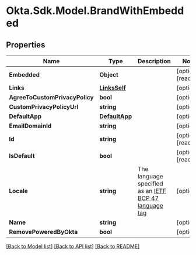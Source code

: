 # Okta.Sdk.Model.BrandWithEmbedded

## Properties

Name | Type | Description | Notes
------------ | ------------- | ------------- | -------------
**Embedded** | **Object** |  | [optional] [readonly] 
**Links** | [**LinksSelf**](LinksSelf.md) |  | [optional] 
**AgreeToCustomPrivacyPolicy** | **bool** |  | [optional] 
**CustomPrivacyPolicyUrl** | **string** |  | [optional] 
**DefaultApp** | [**DefaultApp**](DefaultApp.md) |  | [optional] 
**EmailDomainId** | **string** |  | [optional] 
**Id** | **string** |  | [optional] [readonly] 
**IsDefault** | **bool** |  | [optional] [readonly] 
**Locale** | **string** | The language specified as an [IETF BCP 47 language tag](https://datatracker.ietf.org/doc/html/rfc5646) | [optional] 
**Name** | **string** |  | [optional] 
**RemovePoweredByOkta** | **bool** |  | [optional] 

[[Back to Model list]](../README.md#documentation-for-models) [[Back to API list]](../README.md#documentation-for-api-endpoints) [[Back to README]](../README.md)

